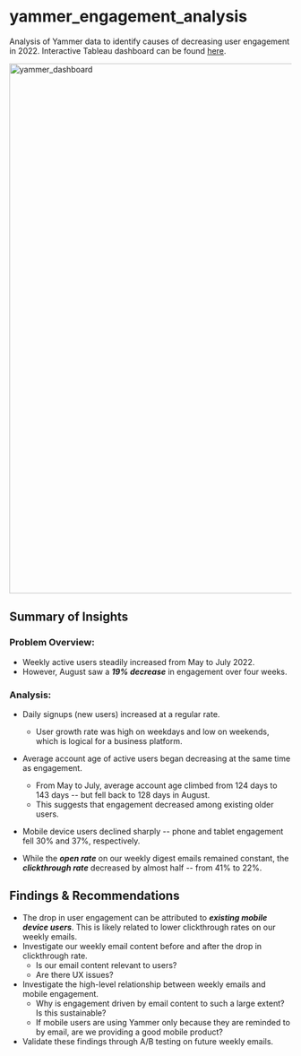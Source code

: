 # yammer_engagement_analysis
Analysis of Yammer data to identify causes of decreasing user engagement in 2022. Interactive Tableau dashboard can be found [here](https://public.tableau.com/views/YammerUserEngagementDashboard/UserEngagementDashboard?:language=en-US&publish=yes&:display_count=n&:origin=viz_share_link).

<img width="946" alt="yammer_dashboard" src="https://github.com/joshua-ht-cho/yammer_engagement_analysis/assets/134950540/f32e1ee3-bd66-4dea-89e0-0d2a4b6fde4c">

## Summary of Insights
### Problem Overview:
- Weekly active users steadily increased from May to July 2022.
- However, August saw a ***19% decrease*** in engagement over four weeks.

### Analysis:
- Daily signups (new users) increased at a regular rate.
  - User growth rate was high on weekdays and low on weekends, which is logical for a business platform.
- Average account age of active users began decreasing at the same time as engagement.
  - From May to July, average account age climbed from 124 days to 143 days -- but fell back to 128 days in August.
  - This suggests that engagement decreased among existing older users.

- Mobile device users declined sharply -- phone and tablet engagement fell 30% and 37%, respectively.
- While the ***open rate*** on our weekly digest emails remained constant, the ***clickthrough rate*** decreased by almost half -- from 41% to 22%.

## Findings & Recommendations
- The drop in user engagement can be attributed to ***existing mobile device users***. This is likely related to lower clickthrough rates on our weekly emails.
- Investigate our weekly email content before and after the drop in clickthrough rate.
  - Is our email content relevant to users?
  - Are there UX issues?
- Investigate the high-level relationship between weekly emails and mobile engagement.
  - Why is engagement driven by email content to such a large extent? Is this sustainable?
  - If mobile users are using Yammer only because they are reminded to by email, are we providing a good mobile product?
- Validate these findings through A/B testing on future weekly emails.
